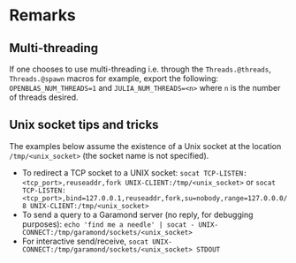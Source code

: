 # Remarks

## Multi-threading
If one chooses to use multi-threading i.e. through the `Threads.@threads`, `Threads.@spawn`  macros for example, export the following: `OPENBLAS_NUM_THREADS=1` and `JULIA_NUM_THREADS=<n>` where `n` is the number of threads desired.

## Unix socket tips and tricks
The examples below assume the existence of a Unix socket at the location `/tmp/<unix_socket>` (the socket name is not specified).
- To redirect a TCP socket to a UNIX socket: `socat TCP-LISTEN:<tcp_port>,reuseaddr,fork UNIX-CLIENT:/tmp/<unix_socket>` or `socat TCP-LISTEN:<tcp_port>,bind=127.0.0.1,reuseaddr,fork,su=nobody,range=127.0.0.0/8 UNIX-CLIENT:/tmp/<unix_socket>`
- To send a query to a Garamond server (no reply, for debugging purposes): `echo 'find me a needle' | socat - UNIX-CONNECT:/tmp/garamond/sockets/<unix_socket>`
- For interactive send/receive, `socat UNIX-CONNECT:/tmp/garamond/sockets/<unix_socket> STDOUT`
